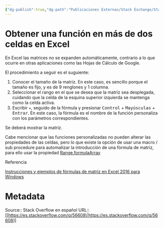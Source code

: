 ```yaml
---
{"dg-publish":true,"dg-path":"Publicaciones Externas/Stack Exchange/Stack Overflow en español/es.stackoverflow.com-56608.md","permalink":"/publicaciones-externas/stack-exchange/stack-overflow-en-espanol/es-stackoverflow-com-56608/","title":"Obtener una función en más de dos celdas en Excel","hide":true,"noteIcon":"default","created":"2024-04-03T12:49:10.417-06:00","updated":"2024-04-05T16:43:49.573-06:00"}
---
```


# Obtener una función en más de dos celdas en Excel

En Excel las matrices no se expanden automáticamente, contrario a lo que ocurre en otras aplicaciones como las Hojas de Cálculo de Google.

El procedimiento a seguir es el suguiente:

1. Conocer el tamaño de la matriz. En este caso, es sencillo porque el tamaño es fijo, y es de 9 renglones y 1 columna.
2. Seleccionar el rango en el que se desea que la matriz sea desplegada, cuidando que la celda de la esquina superior izquierda se mantenga como la celda activa.
3. Escribir `=`, seguido de la fórmula y presionar <kbd>Control</kbd> + <kbd>Mayúsculas</kbd> + <kbd>Entrar</kbd>. En este caso, la fórmula es el nombre de la función personaliza con los parámetros correspondientes.  

Se deberá mostrar la matriz.

Cabe mencionar que las funciones personalizadas no pueden alterar las propiedades de las celdas, pero lo que existe la opción de usar una macro / sub procedure para automatizar la introducción de una fórmula de matriz, para ello usar la propiedad [Range.formulaArray][1]

Referencia

[Instrucciones y ejemplos de fórmulas de matriz en Excel 2016 para Windows][2]


  [1]: https://msdn.microsoft.com/es-mx/library/office/ff837104.aspx
  [2]: https://support.office.com/es-es/article/Instrucciones-y-ejemplos-de-f%C3%B3rmulas-de-matriz-en-Excel-2016-para-Windows-bc6b94c5-f1e2-40fd-8513-cc8c452d4d89

# Metadata
Source:: Stack Overflow en español
URL:: [[https://es.stackoverflow.com/q/56608\|https://es.stackoverflow.com/q/56608]]

